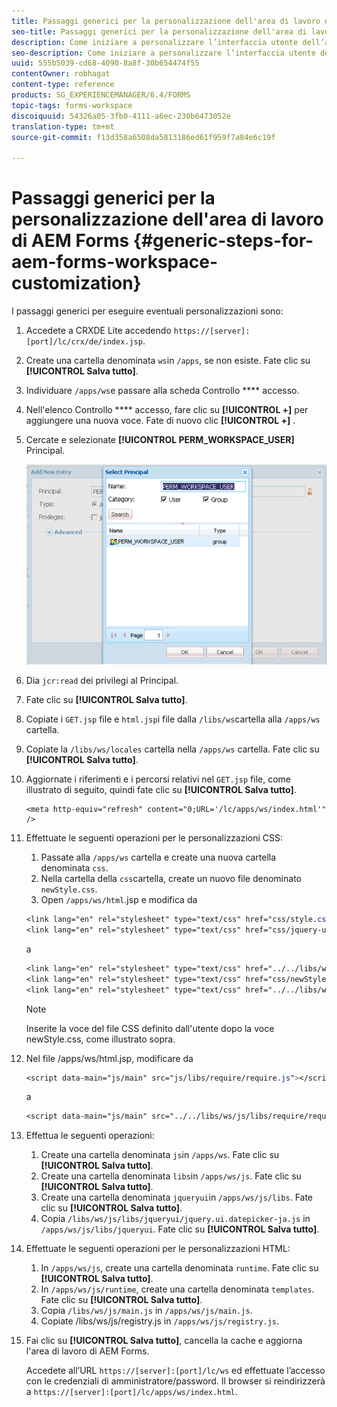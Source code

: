 ```yaml
---
title: Passaggi generici per la personalizzazione dell'area di lavoro di AEM Forms
seo-title: Passaggi generici per la personalizzazione dell'area di lavoro di AEM Forms
description: Come iniziare a personalizzare l’interfaccia utente dell’area di lavoro Moduli AEM.
seo-description: Come iniziare a personalizzare l’interfaccia utente dell’area di lavoro Moduli AEM.
uuid: 555b5039-cd68-4090-8a8f-30b654474f55
contentOwner: robhagat
content-type: reference
products: SG_EXPERIENCEMANAGER/6.4/FORMS
topic-tags: forms-workspace
discoiquuid: 54326a05-3fb0-4111-a6ec-230b6473052e
translation-type: tm+mt
source-git-commit: f13d358a6508da5813186ed61f959f7a84e6c19f

---
```



# Passaggi generici per la personalizzazione dell&#39;area di lavoro di AEM Forms {#generic-steps-for-aem-forms-workspace-customization}

I passaggi generici per eseguire eventuali personalizzazioni sono:

1. Accedete a CRXDE Lite accedendo `https://[server]:[port]/lc/crx/de/index.jsp`.
1. Create una cartella denominata `ws`in `/apps`, se non esiste. Fate clic su **[!UICONTROL Salva tutto]**.
1. Individuare `/apps/ws`e passare alla scheda Controllo **** accesso.
1. Nell&#39;elenco Controllo **** accesso, fare clic su **[!UICONTROL +]** per aggiungere una nuova voce. Fate di nuovo clic **[!UICONTROL +]** .
1. Cercate e selezionate **[!UICONTROL PERM_WORKSPACE_USER]** Principal.

   ![Selezionate l&#39;entità PERM_WORKSPACE_USER come parte dei passaggi generici per personalizzare l&#39;area di lavoro HTML](assets/perm_workspace_user.png)

1. Dia `jcr:read` dei privilegi al Principal.
1. Fate clic su **[!UICONTROL Salva tutto]**.
1. Copiate i `GET.jsp` file e `html.jsp`i file dalla `/libs/ws`cartella alla `/apps/ws` cartella.
1. Copiate la `/libs/ws/locales` cartella nella `/apps/ws` cartella. Fate clic su **[!UICONTROL Salva tutto]**.
1. Aggiornate i riferimenti e i percorsi relativi nel `GET.jsp` file, come illustrato di seguito, quindi fate clic su **[!UICONTROL Salva tutto]**.

   ```
   <meta http-equiv="refresh" content="0;URL='/lc/apps/ws/index.html'" />
   ```

1. Effettuate le seguenti operazioni per le personalizzazioni CSS:

   1. Passate alla `/apps/ws` cartella e create una nuova cartella denominata `css`.
   1. Nella cartella della `css`cartella, create un nuovo file denominato `newStyle.css`.
   1. Open `/apps/ws/html`.jsp e modifica da

   ```css
   <link lang="en" rel="stylesheet" type="text/css" href="css/style.css" />
   <link lang="en" rel="stylesheet" type="text/css" href="css/jquery-ui.css"/>
   ```

   a

   ```css
   <link lang="en" rel="stylesheet" type="text/css" href="../../libs/ws/css/style.css" />
   <link lang="en" rel="stylesheet" type="text/css" href="css/newStyle.css" />
   <link lang="en" rel="stylesheet" type="text/css" href="../../libs/ws/css/jquery-ui.css"/>
   ```

   >[!NOTE]
   >
   >Inserite la voce del file CSS definito dall&#39;utente dopo la voce newStyle.css, come illustrato sopra.

1. Nel file /apps/ws/html.jsp, modificare da

   ```css
   <script data-main="js/main" src="js/libs/require/require.js"></script>
   ```

   a

   ```css
   <script data-main="js/main" src="../../libs/ws/js/libs/require/require.js"></script>
   ```

1. Effettua le seguenti operazioni:

   1. Create una cartella denominata `js`in `/apps/ws`. Fate clic su **[!UICONTROL Salva tutto]**.
   1. Create una cartella denominata `libs`in `/apps/ws/js`. Fate clic su **[!UICONTROL Salva tutto]**.
   1. Create una cartella denominata `jqueryui`in `/apps/ws/js/libs`. Fate clic su **[!UICONTROL Salva tutto]**.
   1. Copia `/libs/ws/js/libs/jqueryui/jquery.ui.datepicker-ja.js` in `/apps/ws/js/libs/jqueryui`. Fate clic su **[!UICONTROL Salva tutto]**.

1. Effettuate le seguenti operazioni per le personalizzazioni HTML:

   1. In `/apps/ws/js`, create una cartella denominata `runtime`. Fate clic su **[!UICONTROL Salva tutto]**.
   1. In `/apps/ws/js/runtime`, create una cartella denominata `templates`. Fate clic su **[!UICONTROL Salva tutto]**.
   1. Copia `/libs/ws/js/main.js` in `/apps/ws/js/main.js`.
   1. Copiate /libs/ws/js/registry.js in `/apps/ws/js/registry.js`.

1. Fai clic su **[!UICONTROL Salva tutto]**, cancella la cache e aggiorna l&#39;area di lavoro di AEM Forms.

   Accedete all’URL `https://[server]:[port]/lc/ws` ed effettuate l’accesso con le credenziali di amministratore/password. Il browser si reindirizzerà a `https://[server]:[port]/lc/apps/ws/index.html`.

